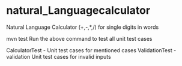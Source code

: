 # natural_Languagecalculator
Natural Language Calculator (+,-,*,/) for single digits in words

mvn test
Run the above command to test all unit test cases

CalculatorTest - Unit test cases for mentioned cases
ValidationTest - validation Unit test cases for invalid inputs
